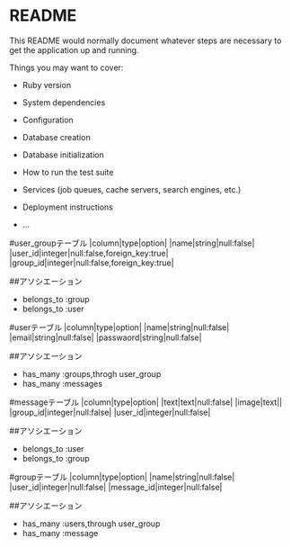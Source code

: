 # README

This README would normally document whatever steps are necessary to get the
application up and running.

Things you may want to cover:

* Ruby version

* System dependencies

* Configuration

* Database creation

* Database initialization

* How to run the test suite

* Services (job queues, cache servers, search engines, etc.)

* Deployment instructions

* ...

#user_groupテーブル
|column|type|option|
|name|string|null:false|
|user_id|integer|null:false,foreign_key:true|
|group_id|integer|null:false,foreign_key:true|

##アソシエーション
- belongs_to :group
- belongs_to :user

#userテーブル
|column|type|option|
|name|string|null:false|
|email|string|null:false|
|passwaord|string|null:false|

##アソシエーション
- has_many :groups,throgh user_group
- has_many :messages

#messageテーブル
|column|type|option|
|text|text|null:false|
|image|text||
|group_id|integer|null:false|
|user_id|integer|null:false|

##アソシエーション
- belongs_to :user
- belongs_to :group

#groupテーブル
|column|type|option|
|name|string|null:false|
|user_id|integer|null:false|
|message_id|integer|null:false|

##アソシエーション
- has_many :users,through user_group
- has_many :message


